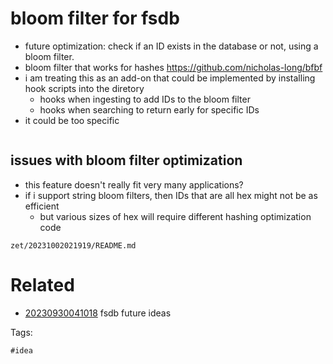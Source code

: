 # bloom filter for fsdb

- future optimization: check if an ID exists in the database or not, using a bloom filter.
- bloom filter that works for hashes https://github.com/nicholas-long/bfbf
- i am treating this as an add-on that could be implemented by installing hook scripts into the diretory
  - hooks when ingesting to add IDs to the bloom filter
  - hooks when searching to return early for specific IDs
- it could be too specific

```
```

## issues with bloom filter optimization
- this feature doesn't really fit very many applications?
- if i support string bloom filters, then IDs that are all hex might not be as efficient
  - but various sizes of hex will require different hashing optimization code

` zet/20231002021919/README.md `

# Related

- [20230930041018](/zet/20230930041018/README.md) fsdb future ideas

Tags:

    #idea
